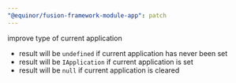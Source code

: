 ```yaml
---
"@equinor/fusion-framework-module-app": patch
---
```


improve type of current application

- result will be `undefined` if current application has never been set
- result will be `IApplication` if current application is set
- result will be `null` if current application is cleared
